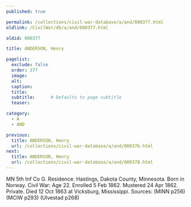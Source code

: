 ```yaml
---
published: true

permalink: /collections/civil-war-database/a/and/000377.html
oldlink: /CivilWar/db/a/and/000377.html

oldid: 000377

title: ANDERSON, Henry

pagelist:
  exclude: false
  order: 377
  image: 
  alt:
  caption:
  title:
  subtitle:      # Defaults to page subtitle
  teaser:

category: 
  - A 
  - AND

previous:
  title: ANDERSON, Henry
  url: /collections/civil-war-database/a/and/000376.html  
next:
  title: ANDERSON, Henry
  url: /collections/civil-war-database/a/and/000378.html   
---
```

MN 5th Inf Co G. Residence: Hastings, Dakota County, Minnesota. Born in Norway. Civil War: Age 22. Enrolled 5 Feb 1862. Mustered 24 Apr 1862. Private. Died 12 Oct 1863 at Vicksburg, Mississippi. Sources: (MINN p256) (MCIW p293) (Ulvestad p268)
